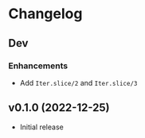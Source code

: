 # Changelog

## Dev

### Enhancements

- Add `Iter.slice/2` and `Iter.slice/3`

## v0.1.0 (2022-12-25)

- Initial release
